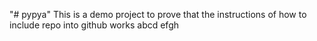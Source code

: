 "# pypya" 
This is a demo project to prove that the instructions of how to include repo into github works
abcd
efgh
